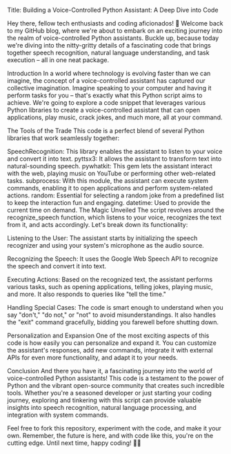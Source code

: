 Title: Building a Voice-Controlled Python Assistant: A Deep Dive into Code

Hey there, fellow tech enthusiasts and coding aficionados! 👋 Welcome back to my GitHub blog, where we're about to embark on an exciting journey into the realm of voice-controlled Python assistants. Buckle up, because today we're diving into the nitty-gritty details of a fascinating code that brings together speech recognition, natural language understanding, and task execution – all in one neat package.

Introduction
In a world where technology is evolving faster than we can imagine, the concept of a voice-controlled assistant has captured our collective imagination. Imagine speaking to your computer and having it perform tasks for you – that's exactly what this Python script aims to achieve. We're going to explore a code snippet that leverages various Python libraries to create a voice-controlled assistant that can open applications, play music, crack jokes, and much more, all at your command.

The Tools of the Trade
This code is a perfect blend of several Python libraries that work seamlessly together:

SpeechRecognition: This library enables the assistant to listen to your voice and convert it into text.
pyttsx3: It allows the assistant to transform text into natural-sounding speech.
pywhatkit: This gem lets the assistant interact with the web, playing music on YouTube or performing other web-related tasks.
subprocess: With this module, the assistant can execute system commands, enabling it to open applications and perform system-related actions.
random: Essential for selecting a random joke from a predefined list to keep the interaction fun and engaging.
datetime: Used to provide the current time on demand.
The Magic Unveiled
The script revolves around the recognize_speech function, which listens to your voice, recognizes the text from it, and acts accordingly. Let's break down its functionality:

Listening to the User: The assistant starts by initializing the speech recognizer and using your system's microphone as the audio source.

Recognizing the Speech: It uses the Google Web Speech API to recognize the speech and convert it into text.

Executing Actions: Based on the recognized text, the assistant performs various tasks, such as opening applications, telling jokes, playing music, and more. It also responds to queries like "tell the time."

Handling Special Cases: The code is smart enough to understand when you say "don't," "do not," or "not" to avoid misunderstandings. It also handles the "exit" command gracefully, bidding you farewell before shutting down.

Personalization and Expansion
One of the most exciting aspects of this code is how easily you can personalize and expand it. You can customize the assistant's responses, add new commands, integrate it with external APIs for even more functionality, and adapt it to your needs.

Conclusion
And there you have it, a fascinating journey into the world of voice-controlled Python assistants! This code is a testament to the power of Python and the vibrant open-source community that creates such incredible tools. Whether you're a seasoned developer or just starting your coding journey, exploring and tinkering with this script can provide valuable insights into speech recognition, natural language processing, and integration with system commands.

Feel free to fork this repository, experiment with the code, and make it your own. Remember, the future is here, and with code like this, you're on the cutting edge. Until next time, happy coding! 🚀🐍
